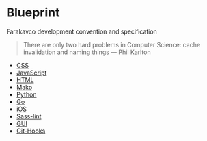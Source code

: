 # Blueprint
 Farakavco development convention and specification

> There are only two hard problems in Computer Science: cache invalidation and naming things — Phil Karlton

 * [CSS](https://github.com/farakavco/blueprint/tree/master/css)
 * [JavaScript](https://github.com/farakavco/blueprint/tree/master/javascript)
 * [HTML](https://github.com/farakavco/blueprint/tree/master/html)
 * [Mako](https://github.com/farakavco/blueprint/tree/master/mako)
 * [Python](https://github.com/farakavco/blueprint/tree/master/python)
 * [Go](https://github.com/farakavco/blueprint/tree/master/go)
 * [iOS](https://github.com/farakavco/blueprint/tree/master/iOS)
 * [Sass-lint](https://github.com/farakavco/blueprint/tree/master/sass-lint)
 * [GUI](https://github.com/farakavco/blueprint/tree/master/gui)
 * [Git-Hooks](https://github.com/farakavco/blueprint/tree/master/git-hooks)
